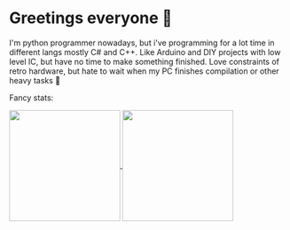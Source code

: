 # Greetings everyone 👋

I'm python programmer nowadays, but i've programming for a lot time in different langs mostly C# and C++. 
Like Arduino and DIY projects with low level IC, but have no time to make something finished.
Love constraints of retro hardware, but hate to wait when my PC finishes compilation or other heavy tasks 🤣

Fancy stats:

<a href="https://github.com/anuraghazra/github-readme-stats">
  <picture>
  <source
    srcset="https://github-readme-stats.vercel.app/api/top-langs/?username=foxelyss&layout=donut&theme=dracula&size_weight=0.5&count_weight=0.5&exclude_repo=Foxelyss.github.io%2Dold%2D%2Cfoxelyss.github.io"
    media="(prefers-color-scheme: dark)"
  />
  <source
    srcset="https://github-readme-stats.vercel.app/api/top-langs/?username=foxelyss&layout=donut&theme=buefy&size_weight=0.5&count_weight=0.5&exclude_repo=Foxelyss.github.io%2Dold%2D%2Cfoxelyss.github.io"
    media="(prefers-color-scheme: light), (prefers-color-scheme: no-preference)"
  />
  <img src="https://github-readme-stats.vercel.app/api/top-langs/?username=foxelyss&layout=donut" height=200 align="center" />
</picture>
</a>

<a href="https://github.com/anuraghazra/github-readme-stats">
  <picture>
  <source
    srcset="https://github-readme-stats.vercel.app/api?username=foxelyss&show_icons=true&theme=dracula"
    media="(prefers-color-scheme: dark)"
  />
  <source
    srcset="https://github-readme-stats.vercel.app/api?username=foxelyss&show_icons=true&theme=buefy"
    media="(prefers-color-scheme: light), (prefers-color-scheme: no-preference)"
  />
  <img src="https://github-readme-stats.vercel.app/api?username=foxelyss&show_icons=true" height=200 align="center" />
</picture>
</a>


<!--
**Foxelyss/Foxelyss** is a ✨ _special_ ✨ repository because its `README.md` (this file) appears on your GitHub profile.

Here are some ideas to get you started:

- 🔭 I’m currently working on ...
- 🌱 I’m currently learning ...
- 👯 I’m looking to collaborate on ...
- 🤔 I’m looking for help with ...
- 💬 Ask me about ...
- 📫 How to reach me: ...
- 😄 Pronouns: ...
- ⚡ Fun fact: ...
-->
